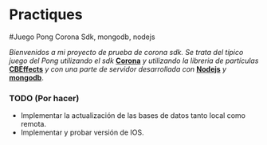 Practiques
==========

#Juego Pong Corona Sdk, mongodb, nodejs

*Bienvenidos a mi proyecto de prueba de corona sdk. Se trata del típico juego del Pong utilizando el sdk*
**[Corona](http://coronalabs.com/products/corona-sdk/)** *y utilizando la libreria de partículas* 
**[CBEffects](https://github.com/GymbylCoding/CBEffects)** *y con una parte de servidor 
desarrollada con* **[Nodejs](http://nodejs.org/)** *y* **[mongodb](https://www.mongodb.org/)**.

### TODO (Por hacer)

* Implementar la actualización de las bases de datos tanto local como remota.
* Implementar y probar versión de IOS.
